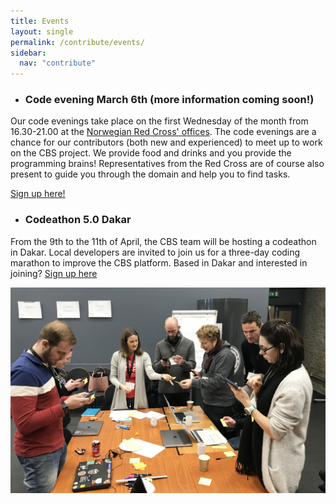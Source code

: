 ```yaml
---
title: Events
layout: single
permalink: /contribute/events/
sidebar:
  nav: "contribute"
---
```


- ### Code evening March 6th (more information coming soon!)
Our code evenings take place on the first Wednesday of the month from 16.30-21.00 at the [Norwegian Red Cross' offices](https://goo.gl/maps/YfpGe5vTgn92). The code evenings are a chance for our contributors (both new and experienced) to meet up to work on the CBS project. We provide food and drinks and you provide the programming brains! Representatives from the Red Cross are of course also present to guide you through the domain and help you to find tasks. 

[Sign up here!](https://events.provisoevent.no/r%C3%B8dekors/events/red-cross-code-evening-march-6th-2019/register)

- ### Codeathon 5.0 Dakar
From the 9th to the 11th of April, the CBS team will be hosting a codeathon in Dakar. Local developers are invited to join us for a three-day coding marathon to improve the CBS platform. Based in Dakar and interested in joining? [Sign up here](https://events.provisoevent.no/r%C3%B8dekors/events/croix-rouge-codeathon-%C3%A1-dakar/register)



<a href="/assets/images/190118_Codeathon_407 (1).jpg"><img src="/assets/images/190118_Codeathon_407 (1).jpg"></a>


